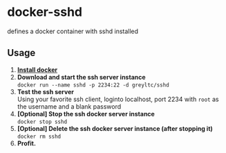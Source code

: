 # docker-sshd
defines a docker container with sshd installed

## Usage

1. [**Install docker**](https://docs.docker.com/installation/)
1. **Download and start the ssh server instance**  
`docker run --name sshd -p 2234:22 -d greyltc/sshd`
1. **Test the ssh server**  
Using your favorite ssh client, loginto localhost, port 2234 with `root` as the username and a blank password
1. **[Optional] Stop the ssh docker server instance**  
`docker stop sshd`
1. **[Optional] Delete the ssh docker server instance (after stopping it)**  
`docker rm sshd`
1. **Profit.**
